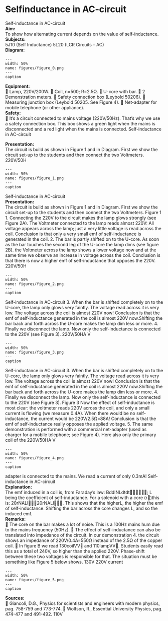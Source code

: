 # Selfinductance in AC-circuit 
 Self-inductance in AC-circuit   
<b> Aim: </b>  
 To show how alternating current depends on the value of self-inductance.   
<b> Subjects: </b>  
 5J10 (Self Inductance) 5L20 (LCR Circuits – AC)   
<b> Diagram: </b>  
   
```{figure} figures/figure_0.png  
---  
width: 50%  
name: figures/figure_0.png  
---  
caption  
``` 
     
<b> Equipment: </b>  
  Lamp, 220V/200W.  Coil, n=500; R=2.5Ω.  U-core with bar.  2 Demonstration meters.  Safety connection box (Leybold 50206).  Measuring junction box (Leybold 50205. See Figure 4).  Net-adapter for mobile telephone (or other appliance).   
<b> Safety: </b>  
  It’s a circuit connected to mains voltage (220V/50Hz). That’s why we use a safety connection box. This box shows a green light when the mains is disconnected and a red light when the mains is connected.  Self-inductance in AC-circuit
    
<b> Presentation: </b>  
 The circuit is build as shown in Figure 1 and in Diagram. First we show the circuit set-up to the students and then connect the two Voltmeters.   220V/50H  
```{figure} figures/figure_1.png  
---  
width: 50%  
name: figures/figure_1.png  
---  
caption  
``` 
 Self-inductance in AC-circuit    
<b> Presentation: </b>  
 The circuit is build as shown in Figure 1 and in Diagram. First we show the circuit set-up to the students and then connect the two Voltmeters.    Figure 1  1. Connecting the 220V to the circuit makes the lamp glows strongly (see Figure 2A). The Voltmeter connected to the lamp reads almost 220V: All voltage appears across the lamp; just a very little voltage is read across the coil. Conclusion is that only a very small emf of self-inductance is generated in the coil. 2. The bar is partly shifted on to the U-core. As soon as the bar touches the second leg of the U-core the lamp dims (see figure 2B). the Voltmeter across the lamp shows a lower voltage now and at the same time we observe an increase in voltage across the coil. Conclusion is that there is now a higher emf of self-inductance that opposes the 220V.  220V/50H  
```{figure} figures/figure_2.png  
---  
width: 50%  
name: figures/figure_2.png  
---  
caption  
``` 
 Self-inductance in AC-circuit 3. When the bar is shifted completely on to the U-core, the lamp only glows very faintly. The voltage read across it is very low. The voltage across the coil is almost 220V now! Conclusion is that the emf of self-inductance generated in the coil is almost 220V now.Shifting the bar back and forth across the U-core makes the lamp dim less or more. 4. Finally we disconnect the lamp. Now only the self-inductance is connected to the 220V (see Figure 3).  220V/50HA V  
```{figure} figures/figure_3.png  
---  
width: 50%  
name: figures/figure_3.png  
---  
caption  
``` 
 Self-inductance in AC-circuit 3. When the bar is shifted completely on to the U-core, the lamp only glows very faintly. The voltage read across it is very low. The voltage across the coil is almost 220V now! Conclusion is that the emf of self-inductance generated in the coil is almost 220V now.Shifting the bar back and forth across the U-core makes the lamp dim less or more. 4. Finally we disconnect the lamp. Now only the self-inductance is connected to the 220V (see Figure 3).   Figure 3  Now the effect of self-inductance is most clear: the voltmeter reads 220V across the coil, and only a small current is flowing (we measure 0.4A). When there would be no self-inductance, the current would be 220V/2.5Ω=88A! Conclusion is that the emf of self-inductance really opposes the applied voltage. 5. The same demonstration is performed with a commercial net-adapter (used as charger for a mobile telephone; see Figure 4). Here also only the primary coil of the  220V/50HA V  
```{figure} figures/figure_4.png  
---  
width: 50%  
name: figures/figure_4.png  
---  
caption  
``` 
 adapter is connected to the mains. We read a current of only 0.3mA! Self-inductance in AC-circuit   
<b> Explanation: </b>  
 The emf induced in a coil is, from Faraday’s law: BddINLdtdt; L being the coefficient of self-inductance. For a solenoid with a core (r)this is: 20rNALl20rNALl. This shows that the higherL, the higher the emf of self-inductance. Shifting the bar across the core changes L, and so the induced emf.   
<b> Remarks: </b>  
  The core on the bar makes a lot of noise. This is a 100Hz mains hum due to the mains frequency (50Hz).  The effect of self-inductance can also be translated into impedance of the circuit. In our demonstration 4. the circuit shows an impedance of 220V/0.4A=550Ω instead of the 2.5Ω of the copper coil.  In figure B we read 130coilVV and 110lampVV. Students easily read this as a total of 240V, so higher than the applied 220V. Phase-shift between these two voltages is responsible for that. The situation must be something like Figure 5 below shows.                        130V 220V current   
```{figure} figures/figure_5.png  
---  
width: 50%  
name: figures/figure_5.png  
---  
caption  
``` 
   
<b> Sources: </b>  
  Giancoli, D.G., Physics for scientists and engineers with modern physics, pag. 758-759 and 773-774.  Wolfson, R., Essential University Physics, pag. 474-477 and 491-492.  110V 